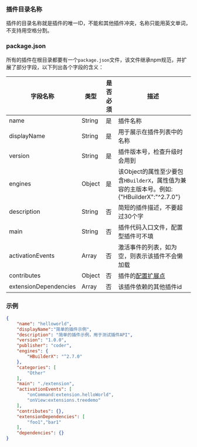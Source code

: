 ### 插件目录名称
插件的目录名称就是插件的唯一ID，不能和其他插件冲突，名称只能用英文单词，不支持用空格分割。

### package.json
所有的插件在根目录都要有一个`package.json`文件，该文件继承npm规范，并扩展了部分字段，以下列出各个字段的含义：

|字段名称				|类型	|是否必须	|描述																						|
|--						|--		|--			|--																							|
|name					|String	|是			|插件名称																					|
|displayName			|String	|是			|用于展示在插件列表中的名称																	|
|version				|String	|是			|插件版本号，检查升级时会用到																|
|engines				|Object	|是			|该Object的属性至少要包含`HBuilderX`，属性值为兼容的主版本号。例如:{"HBuilderX":"^2.7.0"}	|
|description			|String	|否			|简短的插件描述，不要超过30个字																|
|main					|String	|否			|插件代码入口文件，配置型插件可不填															|
|activationEvents		|Array	|否			|激活事件的列表，如为空，则表示该插件不会懒加载												|
|contributes			|Object	|否			|插件的[配置扩展点](/ExtensionDocs/ContributionPoints/README.md)							|
|extensionDependencies	|Array	|否			|该插件依赖的其他插件id																		|


### 示例

``` json
{
    "name": "helloworld",
    "displayName":"简单的插件示例",
    "description": "简单的插件示例，用于测试插件API",
    "version": "1.0.0",
    "publisher": "coder",
    "engines": {
        "HBuilderX": "^2.7.0"
    },
    "categories": [
        "Other"
    ],
    "main": "./extension",
    "activationEvents": [
        "onCommand:extension.helloWorld",
        "onView:extensions.treedemo"
    ],
    "contributes": {},
    "extensionDependencies": [
        "foo1","bar1"
    ],
    "dependencies": {}
}

```